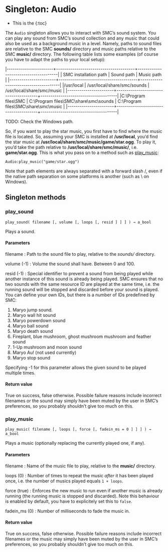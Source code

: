Singleton: Audio
================

* This is the
{:toc}

The `Audio` singleton allows you to interact with SMC’s sound
system. You can play any sound from SMC’s sound collection and any
music that could also be used as a background music in a
level. Namely, paths to sound files are relative to the SMC **sounds/**
directory and music paths relative to the SMC **music/**
directory. The following table lists some examples (of course you have
to adapt the paths to your local setup):

|-----------------------+---------------------------------------+--------------------------------------|
| SMC installation path | Sound path                            | Music path                           |
|-----------------------+---------------------------------------+--------------------------------------|
|/usr/local             | /usr/local/share/smc/sounds           | /usr/local/share/smc/music           |
|-----------------------+---------------------------------------+--------------------------------------|
|C:\Program files\SMC   | C:\Program files\SMC\share\smc\sounds | C:\Program files\SMC\share\smc\music |
|-----------------------+---------------------------------------+--------------------------------------|

TODO: Check the Windows path.

So, if you want to play the star music, you first have to find where
the music file is located. So, assuming your SMC is installed at
**/usr/local**, you’d find the star music at
**/usr/local/share/smc/music/game/star.ogg**. To play it, you’d take
the path relative to **/usr/local/share/smc/music/**,
i.e. **game/star.ogg**. This is what you pass on to a method such as
[play_music](#playmusic):

~~~~~~~~~~~~~~~~~~~~~~~~~~~~~~~~~~~~~~~~
Audio:play_music("game/star.ogg")
~~~~~~~~~~~~~~~~~~~~~~~~~~~~~~~~~~~~~~~~

Note that path elements are always separated with a forward slash /,
even if the native path separation on some platforms is another (such
as \ on Windows).

Singleton methods
-----------------

### play_sound #################################################################
    play_sound( filename [, volume [, loops [, resid ] ] ] ) → a_bool

Plays a sound.

#### Parameters

filename
: Path to the sound file to play, relative to the *sounds/*
  directory.

volume (-1)
: Volume the sound shall have. Between 0 and 100.

resid (-1)
: Special identifier to prevent a sound from being
  played while another instance of this sound is already being
  played. SMC ensures that no two sounds with the same resource
  ID are played at the same time, i.e. the running sound will
  be stopped and discarded before your sound is played. You can
  define your own IDs, but there is a number of IDs predefined
  by SMC:

  1. Maryo jump sound.
  2. Maryo wall hit sound
  3. Maryo powerdown sound
  4. Maryo ball sound
  5. Maryo death sound
  6. Fireplant, blue mushroom, ghost mushroom mushroom and feather
     sound
  7. 1-Up mushroom and moon sound
  8. Maryo Au! (not used currently)
  9. Maryo stop sound

  Specifying -1 for this parameter allows the given sound to be played
  multiple times.

#### Return value

True on success, false otherwise. Possible failure reasons include
incorrect filenames or the sound may simply have been muted by
the user in SMC’s preferences, so you probably shouldn’t give
too much on this.

### play_music #################################################################
    play_music( filename [, loops [, force [, fadein_ms = 0 ] ] ] ) → a_bool

Plays a music (optionally replacing the currently played one, if any).

#### Parameters

filename
: Name of the music file to play, relative to the **music/**
  directory.

loops (0)
: Number of times to repeat the music _after_ it has been played once,
  i.e. the number of musics played equals `1 + loops`.

force (true)
: Enforces the new music to run even if another music
  is already running (the running music is stopped and discarded).
  Note this behaviour is enabled by default, you have to explicitely
  set this to `false`.

fadein_ms (0)
: Number of milliseconds to fade the music in.

#### Return value

True on success, false otherwise. Possible failure reasons include
incorrect filenames or the music may simply have been muted by
the user in SMC’s preferences, so you probably shouldn’t give
too much on this.

